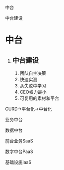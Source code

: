 中台

中台建设

# 中台

1. ## 中台建设

   1. 团队自主决策
   2. 快速实测
   3. 从失败中学习
   4. CEO权力最小
   5. 可复用的素材和平台 

CURD->平台化->中台化

业务中台

数据中台



前台业务SaaS 



数字中台PaaS

基础设施laaS

